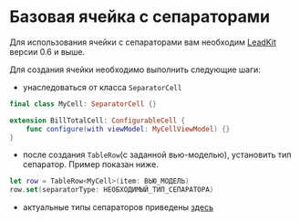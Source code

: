 # Базовая ячейка с сепараторами

Для использования ячейки с сепараторами вам необходим [LeadKit](https://github.com/TouchInstinct/LeadKit) версии 0.6 и выше.

Для создания ячейки необходимо выполнить следующие шаги:

- унаследоваться от класса `SeparatorCell`

```swift
final class MyCell: SeparatorCell {}

extension BillTotalCell: ConfigurableCell {
    func configure(with viewModel: MyCellViewModel) {}
}
```

- после создания `TableRow`(с заданной вью-моделью), установить тип сепаратор. Пример показан ниже.

```swift
let row = TableRow<MyCell>(item: ВЬЮ_МОДЕЛЬ)
row.set(separatorType: НЕОБХОДИМЫЙ_ТИП_СЕПАРАТОРА)
```

- актуальные типы сепараторов приведены [здесь](https://github.com/TouchInstinct/LeadKit/blob/master/Sources/Classes/Views/SeparatorCell/CellSeparatorType.swift#L26)
